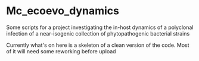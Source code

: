 # Mc_ecoevo_dynamics
Some scripts for a project investigating the in-host dynamics of a polyclonal infection of a near-isogenic collection of phytopathogenic bacterial strains


Currently what's on here is a skeleton of a clean version of the code. Most of it will need some reworking before upload
